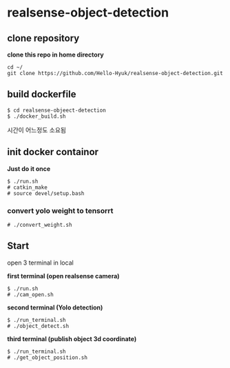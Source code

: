 # realsense-object-detection
## clone repository
**clone this repo in home directory**
```
cd ~/
git clone https://github.com/Hello-Hyuk/realsense-object-detection.git
```

## build dockerfile 
```
$ cd realsense-objeect-detection
$ ./docker_build.sh
```
시간이 어느정도 소요됨


## init docker containor
**Just do it once**
```
$ ./run.sh
# catkin_make
# source devel/setup.bash
```

### convert yolo weight to tensorrt
```
# ./convert_weight.sh
```

## Start
open 3 terminal in local

**first terminal (open realsense camera)**
```
$ ./run.sh
# ./cam_open.sh
```

**second terminal (Yolo detection)**
```
$ ./run_terminal.sh
# ./object_detect.sh
```

**third terminal (publish object 3d coordinate)**
```
$ ./run_terminal.sh
# ./get_object_position.sh
```








